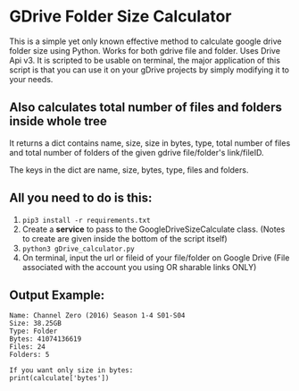 # GDrive Folder Size Calculator

This is a simple yet only known effective method to calculate google drive folder size using Python.
Works for both gdrive file and folder. Uses Drive Api v3. It is scripted to be usable on terminal, the major application of this script is that you can use it on your gDrive projects by simply modifying it to your needs.

## Also calculates total number of files and folders inside whole tree

It returns a dict contains name, size, size in bytes, type, total number of files and total number of folders
of the given gdrive file/folder's link/fileID. 

The keys in the dict are name, size, bytes, type, files and folders.

## All you need to do is this:
1) ```pip3 install -r requirements.txt```
2) Create a **service** to pass to the GoogleDriveSizeCalculate class. (Notes to create are given inside the bottom of the script itself)
3) ```python3 gDrive_calculator.py```
4) On terminal, input the url or fileid of your file/folder on Google Drive (File associated with the account you using OR sharable links ONLY)

## Output Example:
```
Name: Channel Zero (2016) Season 1-4 S01-S04 
Size: 38.25GB
Type: Folder
Bytes: 41074136619
Files: 24
Folders: 5

If you want only size in bytes:
print(calculate['bytes'])
```
